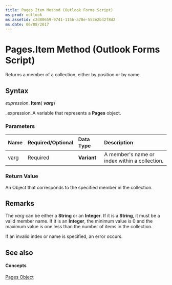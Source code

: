 ```yaml
---
title: Pages.Item Method (Outlook Forms Script)
ms.prod: outlook
ms.assetid: c2d80659-9741-115b-a78e-553e2b42f8d2
ms.date: 06/08/2017
---
```



# Pages.Item Method (Outlook Forms Script)

Returns a member of a collection, either by position or by name.


## Syntax

 _expression_. **Item**( **_varg_**)

 _expression_A variable that represents a **Pages** object.


### Parameters



|**Name**|**Required/Optional**|**Data Type**|**Description**|
|:-----|:-----|:-----|:-----|
|varg|Required| **Variant**|A member's name or index within a collection.|

### Return Value

An Object that corresponds to the specified member in the collection.


## Remarks

The  _varg_ can be either a **String** or an **Integer**. If it is a **String**, it must be a valid member name. If it is an **Integer**, the minimum value is 0 and the maximum value is one less than the number of items in the collection.

If an invalid index or name is specified, an error occurs.


## See also


#### Concepts


 [Pages Object](pages-object-outlook-forms-script.md)

